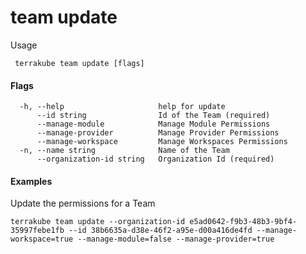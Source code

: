 # team update

Usage

```text
 terrakube team update [flags]
```

#### Flags

```text
  -h, --help                     help for update
      --id string                Id of the Team (required)
      --manage-module            Manage Module Permissions
      --manage-provider          Manage Provider Permissions
      --manage-workspace         Manage Workspaces Permissions
  -n, --name string              Name of the Team
      --organization-id string   Organization Id (required)
```

#### Examples

  
Update the permissions for a Team 

```text
terrakube team update --organization-id e5ad0642-f9b3-48b3-9bf4-35997febe1fb --id 38b6635a-d38e-46f2-a95e-d00a416de4fd --manage-workspace=true --manage-module=false --manage-provider=true 
```

